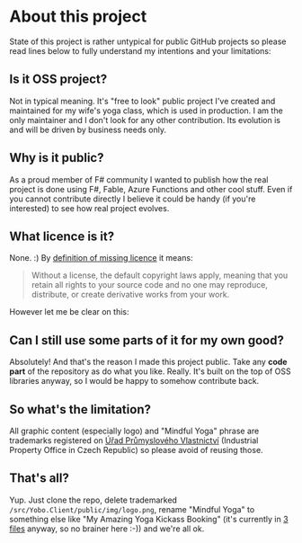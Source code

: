# About this project
State of this project is rather untypical for public GitHub projects so please read lines below to fully understand my intentions and your limitations: 

## Is it OSS project?
Not in typical meaning. It's "free to look" public project I've created and maintained for my wife's yoga class, which is used in production. I am the only maintainer and I don't look for any other contribution. Its evolution is and will be driven by business needs only.

## Why is it public?
As a proud member of F# community I wanted to publish how the real project is done using F#, Fable, Azure Functions and other cool stuff. Even if you cannot contribute directly I believe it could be handy (if you're interested) to see how real project evolves.

## What licence is it?
None. :) By [definition of missing licence](https://choosealicense.com/no-permission/) it means:

> Without a license, the default copyright laws apply, meaning that you retain all rights to your source code and no one may reproduce, distribute, or create derivative works from your work.

However let me be clear on this:

## Can I still use some parts of it for my own good?
Absolutely! And that's the reason I made this project public. Take any **code part** of the repository as do what you like. Really. It's built on the top of OSS libraries anyway, so I would be happy to somehow contribute back.

## So what's the limitation?
All graphic content (especially logo) and "Mindful Yoga" phrase are trademarks registered on [Úřad Průmyslového Vlastnictví](https://upv.cz/en.html) (Industrial Property Office in Czech Republic) so please avoid of reusing those.

## That's all?
Yup. Just clone the repo, delete trademarked `/src/Yobo.Client/public/img/logo.png`, rename "Mindful Yoga" to something else like "My Amazing Yoga Kickass Booking" (it's currently in [3 files](https://github.com/Dzoukr/Yobo/search?q=mindful) anyway, so no brainer here :-)) and we're all ok.
